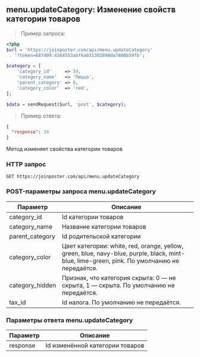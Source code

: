 ## menu.updateCategory: Изменение свойств категории товаров

> Пример запроса:

```php
<?php
$url = 'https://joinposter.com/api/menu.updateCategory'
 . '?token=687409:4164553abf6a031302898da7800b59fb';

$category = [
    'category_id'     => 34,
    'category_name'   => 'Пицца',
    'parent_category' => 0,
    'category_color'  => 'red',
];

$data = sendRequest($url, 'post', $category);
```

> Пример ответа:

```json
{  
  "response": 34
}
```

Метод изменяет свойства категории товаров

### HTTP запрос

`GET https://joinposter.com/api/menu.updateCategory`

### POST-параметры запроса menu.updateCategory

Параметр | Описание
-------- | --------
category_id | Id категории товаров
category_name | Название категории товаров
parent_category | Id родительской категории
category_color | Цвет категории: white, red, orange, yellow, green, blue, navy-blue, purple, black, mint-blue, lime-green, pink. По умолчанию не передаётся.
category_hidden | Признак, что категория скрыта: 0 — не скрыта, 1 — скрыта. По умолчанию не передаётся.
tax_id | Id налога. По умолчанию не передаётся.

### Параметры ответа menu.updateCategory

Параметр | Описание
--------- | -----------
response | Id изменённой категории товаров
